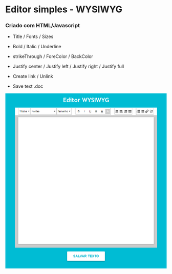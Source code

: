 # Editor simples - WYSIWYG

### Criado com HTML/Javascript


- Title / Fonts / Sizes

- Bold / Italic / Underline
- strikeThrough / ForeColor / BackColor
- Justify center / Justify left / Justify right / Justify full
- Create link / Unlink
- Save text .doc


 ![alt text](https://github.com/maiconboer/-wysiwyg-editor/blob/master/img/wysiwyg.png)
